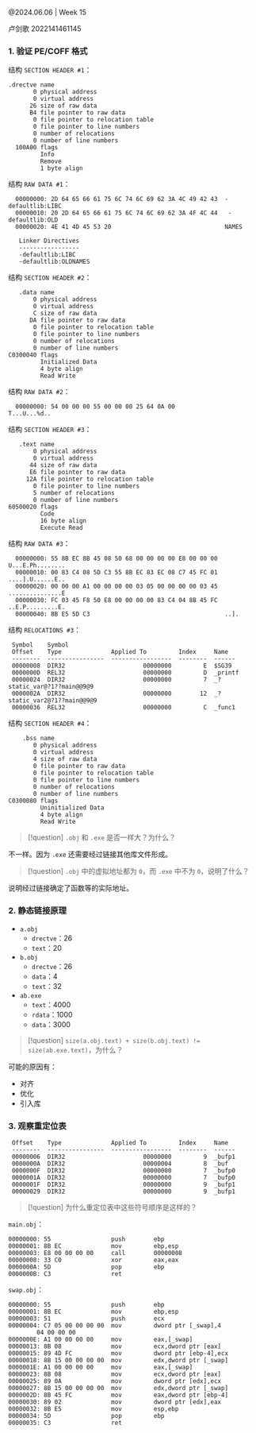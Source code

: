 @2024.06.06 | Week 15

卢剑歌 2022141461145

### 1. 验证 PE/COFF 格式

结构 `SECTION HEADER #1`：

```text
.drectve name
       0 physical address
       0 virtual address
      26 size of raw data
      B4 file pointer to raw data
       0 file pointer to relocation table
       0 file pointer to line numbers
       0 number of relocations
       0 number of line numbers
  100A00 flags
         Info
         Remove
         1 byte align
```

结构 `RAW DATA #1`：

```text
  00000000: 2D 64 65 66 61 75 6C 74 6C 69 62 3A 4C 49 42 43  -defaultlib:LIBC
  00000010: 20 2D 64 65 66 61 75 6C 74 6C 69 62 3A 4F 4C 44   -defaultlib:OLD
  00000020: 4E 41 4D 45 53 20                                NAMES 

   Linker Directives
   -----------------
   -defaultlib:LIBC
   -defaultlib:OLDNAMES
```

结构 `SECTION HEADER #2`：

```text
   .data name
       0 physical address
       0 virtual address
       C size of raw data
      DA file pointer to raw data
       0 file pointer to relocation table
       0 file pointer to line numbers
       0 number of relocations
       0 number of line numbers
C0300040 flags
         Initialized Data
         4 byte align
         Read Write
```

结构 `RAW DATA #2`：

```text
  00000000: 54 00 00 00 55 00 00 00 25 64 0A 00              T...U...%d..
```

结构 `SECTION HEADER #3`：

```text
   .text name
       0 physical address
       0 virtual address
      44 size of raw data
      E6 file pointer to raw data
     12A file pointer to relocation table
       0 file pointer to line numbers
       5 number of relocations
       0 number of line numbers
60500020 flags
         Code
         16 byte align
         Execute Read
```

结构 `RAW DATA #3`：

```text
  00000000: 55 8B EC 8B 45 08 50 68 00 00 00 00 E8 00 00 00  U...E.Ph........
  00000010: 00 83 C4 08 5D C3 55 8B EC 83 EC 08 C7 45 FC 01  ....].U......E..
  00000020: 00 00 00 A1 00 00 00 00 03 05 00 00 00 00 03 45  ...............E
  00000030: FC 03 45 F8 50 E8 00 00 00 00 83 C4 04 8B 45 FC  ..E.P.........E.
  00000040: 8B E5 5D C3                                      ..].
```

结构 `RELOCATIONS #3`：

```text
 Symbol    Symbol
 Offset    Type              Applied To         Index     Name
 --------  ----------------  -----------------  --------  ------
 00000008  DIR32                      00000000         E  $SG39
 0000000D  REL32                      00000000         D  _printf
 00000024  DIR32                      00000000         7  _?static_var@?1??main@@9@9
 0000002A  DIR32                      00000000        12  _?static_var2@?1??main@@9@9
 00000036  REL32                      00000000         C  _func1
```

结构 `SECTION HEADER #4`：

```text
    .bss name
       0 physical address
       0 virtual address
       4 size of raw data
       0 file pointer to raw data
       0 file pointer to relocation table
       0 file pointer to line numbers
       0 number of relocations
       0 number of line numbers
C0300080 flags
         Uninitialized Data
         4 byte align
         Read Write
```

> [!question] `.obj` 和 `.exe` 是否一样大？为什么？

不一样。因为 `.exe` 还需要经过链接其他库文件形成。

> [!question] `.obj` 中的虚拟地址都为 `0`，而 `.exe` 中不为 `0`，说明了什么？

说明经过链接确定了函数等的实际地址。

### 2. 静态链接原理

- `a.obj`
	- `drectve`：26
	- `text`：20
- `b.obj`
	- `drectve`：26
	- `data`：4
	- `text`：32
- `ab.exe`
	- `text`：4000
	- `rdata`：1000
	- `data`：3000

> [!question] `size(a.obj.text) + size(b.obj.text) != size(ab.exe.text)`，为什么？

可能的原因有：

- 对齐
- 优化
- 引入库

### 3. 观察重定位表

```text
 Offset    Type              Applied To         Index     Name
 --------  ----------------  -----------------  --------  ------
 00000006  DIR32                      00000000         9  _bufp1
 0000000A  DIR32                      00000004         8  _buf
 0000000F  DIR32                      00000000         7  _bufp0
 0000001A  DIR32                      00000000         7  _bufp0
 0000001F  DIR32                      00000000         9  _bufp1
 00000029  DIR32                      00000000         9  _bufp1
```

> [!question] 为什么重定位表中这些符号顺序是这样的？

`main.obj`：

```asmatmel
00000000: 55                 push        ebp
00000001: 8B EC              mov         ebp,esp
00000003: E8 00 00 00 00     call        00000008
00000008: 33 C0              xor         eax,eax
0000000A: 5D                 pop         ebp
0000000B: C3                 ret
```

`swap.obj`：

```asmatmel
00000000: 55                 push        ebp
00000001: 8B EC              mov         ebp,esp
00000003: 51                 push        ecx
00000004: C7 05 00 00 00 00  mov         dword ptr [_swap],4
		04 00 00 00
0000000E: A1 00 00 00 00     mov         eax,[_swap]
00000013: 8B 08              mov         ecx,dword ptr [eax]
00000015: 89 4D FC           mov         dword ptr [ebp-4],ecx
00000018: 8B 15 00 00 00 00  mov         edx,dword ptr [_swap]
0000001E: A1 00 00 00 00     mov         eax,[_swap]
00000023: 8B 08              mov         ecx,dword ptr [eax]
00000025: 89 0A              mov         dword ptr [edx],ecx
00000027: 8B 15 00 00 00 00  mov         edx,dword ptr [_swap]
0000002D: 8B 45 FC           mov         eax,dword ptr [ebp-4]
00000030: 89 02              mov         dword ptr [edx],eax
00000032: 8B E5              mov         esp,ebp
00000034: 5D                 pop         ebp
00000035: C3                 ret
```